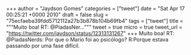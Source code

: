 
+++
author = "Jaydson Gomes"
categories = ["tweet"]
date = "Sat Apr 17 00:25:21 +0000 2010"
draft = false
slug = "75ecfaeba39fdd5712112a27b3b878b104b69fb4"
tags = ["tweet"]
title = """Muito boa! RT: @PiadasNer..."""
tweet = true
micro = true
tweet_url = "https://twitter.com/jaydson/status/12313131267"
+++
Muito boa! RT: @PiadasNerds: Por que o Mario foi ao psicólogo? R:Porque estava passando por uma fase difícil.

